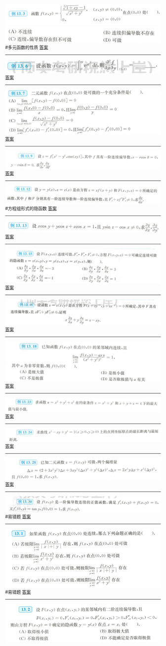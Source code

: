 ![](附件/Pasted%20image%2020221008093715.png)
![](附件/Pasted%20image%2020221008093725.png)
 #多元函数的性质
[答案](高数/答案.md#^gqydiq)

---
![](附件/Pasted%20image%2020221008094901.png)
[答案](高数/答案.md#^97tpys)

---
![](附件/Pasted%20image%2020221008104014.png)
[答案](高数/答案.md#^6xgpdd)

---
![](附件/Pasted%20image%2020221008104501.png)
[答案](高数/答案.md#^n1c919)

---
![](附件/Pasted%20image%2020221008150940.png)
#方程组形式的隐函数
[答案](高数/答案.md#^iniplh)

---
![](附件/Pasted%20image%2020221008151633.png)
[答案](高数/答案.md#^19oii0)

---
![](附件/Pasted%20image%2020221008152334.png)
[答案](高数/答案.md#^b3oguu)

---
![](附件/Pasted%20image%2020221008152558.png)
[答案](高数/答案.md#^zooxm7)

---
![](附件/Pasted%20image%2020221008171126.png)
[答案](高数/答案.md#^c4koj5)

---
![](附件/Pasted%20image%2020221008171321.png)
[答案](高数/答案.md#^xhtygb)

---
![](附件/Pasted%20image%2020221008171458.png)
[答案](高数/答案.md#^oot10f)

---
![](附件/Pasted%20image%2020221008171750.png)
[答案](高数/答案.md#^ytlccr)

---
![](附件/Pasted%20image%2020221008172523.png)
#易错题
[答案](高数/答案.md#^457ydh)

---
![](附件/Pasted%20image%2020221027142618.png)
#易错题 
[答案](高数/答案.md#^nmvs8w)

---
![](附件/Pasted%20image%2020221027143734.png)
